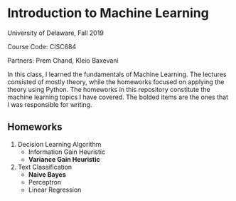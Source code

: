 # Introduction to Machine Learning
University of Delaware, Fall 2019

Course Code: CISC684

Partners: Prem Chand, Kleio Baxevani

In this class, I learned the fundamentals of Machine Learning. The lectures consisted of mostly theory, 
while the homeworks focused on applying the theory using Python. The homeworks in this repository constitute the machine learning 
topics I have covered. The bolded items are the ones that I was responsible for writing.

## Homeworks
1. Decision Learning Algorithm
    * Information Gain Heuristic
    * __Variance Gain Heuristic__
2. Text Classification
    * __Naive Bayes__
    * Perceptron
    * Linear Regression
